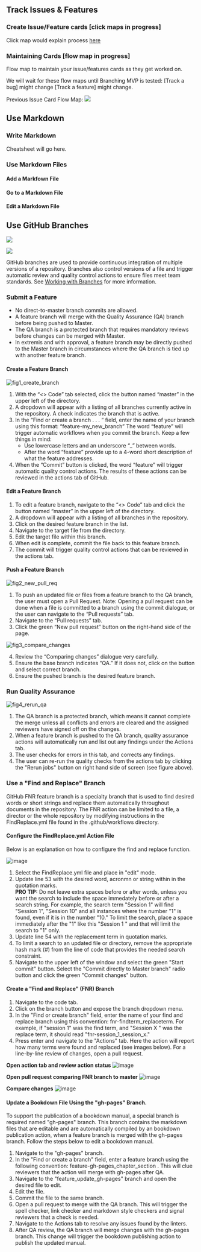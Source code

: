 ## Track Issues & Features

### Create Issue/Feature cards [click maps in progress]

Click map would explain process [here](https://github.com/lzim/teampsd/issues/new/choose)

### Maintaining Cards [flow map in progress]

Flow map to maintain your issue/features cards as they get worked on.

We will wait for these flow maps until Branching MVP is tested:
[Track a bug] might change
[Track a feature] might change.

Previous Issue Card Flow Map:
![](https://user-images.githubusercontent.com/59668647/88049640-5ab2cc00-cb0a-11ea-89a0-a09d13d4761d.png)

## Use Markdown
### Write Markdown
Cheatsheet will go here.

### Use Markdown Files
#### Add a Markfown File 
#### Go to a Markdown File
#### Edit a Markdown File

## Use GitHub Branches

![](https://user-images.githubusercontent.com/30132017/96189366-30985c80-0ef5-11eb-9053-22a43cae8103.png)

![](https://app.lucidchart.com/invitations/accept/1b9df299-b33f-4509-be32-9603ec343a3c)

GitHub branches are used to provide continuous integration of multiple versions of a repository.  Branches also control versions of a file and trigger automatic review and quality control actions to ensure files meet team standards.  See [Working with Branches](https://docs.github.com/en/free-pro-team@latest/github/collaborating-with-issues-and-pull-requests/about-branches#working-with-branches) for more information.

### Submit a Feature
   - No direct-to-master branch commits are allowed.
   - A feature branch will merge with the Quality Assurance (QA) branch before being pushed to Master.
   - The QA branch is a protected branch that requires mandatory reviews before changes can be merged with Master. 
   - In extremis and with approval, a feature branch may be directly pushed to the Master branch in circumstances where the QA branch is tied up with another feature branch. 
   
#### Create a Feature Branch

![fig1_create_branch](https://user-images.githubusercontent.com/30132017/96189916-38a4cc00-0ef6-11eb-8c0a-a185af535367.png)

1. With the “<> Code” tab selected, click the button named “master” in the upper left of the directory.
2. A dropdown will appear with a listing of all branches currently active in the repository.  A check indicates the branch that is active.
3. In the “Find or create a branch . . . “ field, enter the name of your branch using this format:  “feature-my_new_branch”  The word “feature” will trigger automatic workflows when you commit the branch.  Keep a few things in mind:
   - Use lowercase letters and an underscore “_” between words.
   - After the word “feature” provide up to a 4-word short description of what the feature addresses. 
4. When the “Commit” button is clicked, the word “feature” will trigger automatic quality control actions.  The results of these actions can be reviewed in the actions tab of GitHub.

#### Edit a Feature Branch

1. To edit a feature branch, navigate to the “<> Code” tab and click the button named “master” in the upper left of the directory.  
2. A dropdown will appear with a listing of all branches in the repository. 
3. Click on the desired feature branch in the list.
4. Navigate to the target file from the directory.
5. Edit the target file within this branch.
6. When edit is complete, commit the file back to this feature branch.  
7. The commit will trigger quality control actions that can be reviewed in the actions tab.

#### Push a Feature Branch

![fig2_new_pull_req](https://user-images.githubusercontent.com/30132017/96190320-e2845880-0ef6-11eb-9b8c-ce576d517e62.png)

1. To push an updated file or files from a feature branch to the QA branch, the user must open a Pull Request.  Note:  Opening a pull request can be done when a file is committed to a branch using the commit dialogue, or the user can navigate to the “Pull requests” tab.
2. Navigate to the “Pull requests” tab. 
3. Click the green “New pull request” button on the right-hand side of the page.

![fig3_compare_changes](https://user-images.githubusercontent.com/30132017/96190324-e4e6b280-0ef6-11eb-80c1-111fd7b5f226.png)

4. Review the “Comparing changes” dialogue very carefully.
5. Ensure the base branch indicates “QA.”  If it does not, click on the button and select correct branch.
6. Ensure the pushed branch is the desired feature branch.  

### Run Quality Assurance

![fig4_rerun_qa](https://user-images.githubusercontent.com/30132017/96191290-9f2ae980-0ef8-11eb-89e7-02866b24d303.png)

1.  The QA branch is a protected branch, which means it cannot complete the merge unless all conflicts and errors are cleared and the assigned reviewers have signed off on the changes. 
2.  When a feature branch is pushed to the QA branch, quality assurance actions will automatically run and list out any findings under the Actions tab. 
3.  The user checks for errors in this tab, and corrects any findings.  
4.  The user can re-run the quality checks from the actions tab by clicking the "Rerun jobs" button on right hand side of screen (see figure above). 

### Use a "Find and Replace" Branch
GitHub FNR feature branch is a specialty branch that is used to find desired words or short strings and replace them automatically throughout documents in the repository.  The FNR action can be limited to a file, a director or the whole repository by modifying instructions in the FindReplace.yml file found in the .github/workflows directory. 

#### Configure the FindReplace.yml Action File
Below is an explanation on how to configure the find and replace function.

![image](https://user-images.githubusercontent.com/30132017/97484653-40149e00-1916-11eb-879f-2d9154c46cc8.png)

1.  Select the FindReplace.yml file and place in "edit" mode.
2.  Update line 53 with the desired word, acronmn or string within in the quotation marks.  
**PRO TIP:** Do not leave extra spaces before or after words, unless you want the search to include the space immedately before or after a search string. For example, the search term "Session 1" will find "Session 1", "Session 10" and all instances where the number "1" is found, even if it is in the number "10."  To limit the search, place a space immediately after the "1" like this "Session 1 " and that will limit the search to "1" only.   
3.  Update line 54 with the replacement term in quotation marks.
4.  To limit a search to an updated file or directory, remove the appropriate hash mark (#) from the line of code that provides the needed search constraint.
5.  Navigate to the upper left of the window and select the green "Start commit" button. Select the "Commit directly to Master branch" radio button and click the green "Commit changes" button.

#### Create a "Find and Replace" (FNR) Branch
1. Navigate to the code tab.
2. Click on the branch button and expose the branch dropdown menu.
3. In the "Find or create branch" field, enter the name of your find and replace branch using this convention:  fnr-findterm_replaceterm.  For example, if "session 1" was the find term, and "Session X " was the replace term, it should read "fnr-session_1_session_x."
4. Press enter and navigate to the "Actions" tab.  Here the action will report how many terms were found and replaced (see images below). For a line-by-line review of changes, open a pull request.

**Open action tab and review action status**
![image](https://user-images.githubusercontent.com/30132017/97486613-ea8dc080-1918-11eb-9df4-33f726d358ae.png)

**Open pull request comparing FNR branch to master**
![image](https://user-images.githubusercontent.com/30132017/97486927-61c35480-1919-11eb-9bae-915b5d086e55.png)

**Compare changes**
![image](https://user-images.githubusercontent.com/30132017/97487072-99ca9780-1919-11eb-8ef6-41ecd1eda678.png)

#### Update a Bookdown File Using the "gh-pages" Branch.
To support the publication of a bookdown manual, a special branch is required named "gh-pages" branch.  This branch contains the markdown files that are editable and are automatically compiled by an bookdown publication action, when a feature branch is merged with the gh-pages branch. Follow the steps below to edit a bookdown manual.

1.  Navigate to the "gh-pages" branch.
2.  In the "Find or create a branch" field, enter a feature branch using the following convention: feature-gh-pages_chapter_section . This will clue reviewers that the action will merge with gh-pages after QA.
3.  Navigate to the "feature_update_gh-pages" branch and open the desired file to edit.
4.  Edit the file.
5.  Commit the file to the same branch.
6.  Open a pull request to merge with the QA branch.  This will trigger the spell checker, link checker and markdown style checkers and signal reviewers that a check is needed.
7.  Navigate to the Actions tab to resolve any issues found by the linters.
8.  After QA review, the QA branch will merge changes with the gh-pages branch.  This change will trigger the bookdown publishing action to publish the updated manual.





















